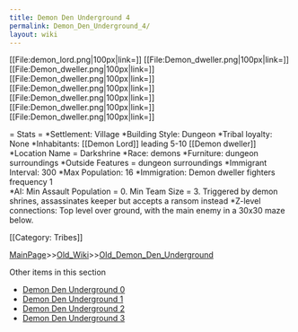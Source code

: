 ```yaml
---
title: Demon Den Underground 4
permalink: Demon_Den_Underground_4/
layout: wiki
---
```

[[File:demon_lord.png|100px|link=]]
[[File:Demon_dweller.png|100px|link=]]
[[File:Demon_dweller.png|100px|link=]]
[[File:Demon_dweller.png|100px|link=]]
[[File:Demon_dweller.png|100px|link=]]
[[File:Demon_dweller.png|100px|link=]]
[[File:Demon_dweller.png|100px|link=]]
[[File:Demon_dweller.png|100px|link=]]

= Stats =
*Settlement: Village
*Building Style: Dungeon
*Tribal loyalty: None
*Inhabitants: [[Demon Lord]] leading 5-10 [[Demon dweller]]
*Location Name = Darkshrine
*Race: demons
*Furniture:  dungeon surroundings
*Outside Features = dungeon surroundings 
*Immigrant Interval: 300
*Max Population: 16 
*Immigration: Demon dweller fighters frequency 1  
*AI: Min Assault Population = 0. Min Team Size = 3. Triggered by demon shrines, assassinates keeper but accepts a ransom instead 
*Z-level connections: Top level over ground, with the main enemy in a 30x30 maze below.   

[[Category: Tribes]]

[MainPage](/keeperrl_wiki/ "wikilink")>>[Old_Wiki](/keeperrl_wiki/Old_Wiki "wikilink")>>[Old_Demon_Den_Underground](/keeperrl_wiki/Old_Demon_Den_Underground "wikilink")

Other items in this section
-    [Demon Den Underground 0](/keeperrl_wiki/Demon_Den_Underground_0 "wikilink")
-    [Demon Den Underground 1](/keeperrl_wiki/Demon_Den_Underground_1 "wikilink")
-    [Demon Den Underground 2](/keeperrl_wiki/Demon_Den_Underground_2 "wikilink")
-    [Demon Den Underground 3](/keeperrl_wiki/Demon_Den_Underground_3 "wikilink")
